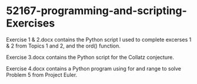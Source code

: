 # 52167-programming-and-scripting-Exercises

Exercise 1 & 2.docx contains the Python script I used to complete excerses 1 & 2 from Topics 1 and 2, and the ord() function.

Exercise 3.docx contains the Python script for the Collatz conjecture.

Exercise 4.docx contains a Python program using for and range to solve Problem 5 from Project Euler.
